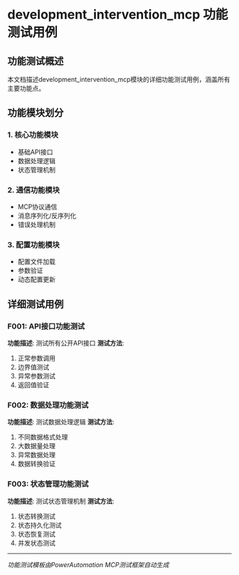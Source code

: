 # development_intervention_mcp 功能测试用例

## 功能测试概述
本文档描述development_intervention_mcp模块的详细功能测试用例，涵盖所有主要功能点。

## 功能模块划分

### 1. 核心功能模块
- 基础API接口
- 数据处理逻辑
- 状态管理机制

### 2. 通信功能模块  
- MCP协议通信
- 消息序列化/反序列化
- 错误处理机制

### 3. 配置功能模块
- 配置文件加载
- 参数验证
- 动态配置更新

## 详细测试用例

### F001: API接口功能测试
**功能描述**: 测试所有公开API接口
**测试方法**: 
1. 正常参数调用
2. 边界值测试
3. 异常参数测试
4. 返回值验证

### F002: 数据处理功能测试
**功能描述**: 测试数据处理逻辑
**测试方法**:
1. 不同数据格式处理
2. 大数据量处理
3. 异常数据处理
4. 数据转换验证

### F003: 状态管理功能测试
**功能描述**: 测试状态管理机制
**测试方法**:
1. 状态转换测试
2. 状态持久化测试
3. 状态恢复测试
4. 并发状态测试

---
*功能测试模板由PowerAutomation MCP测试框架自动生成*

